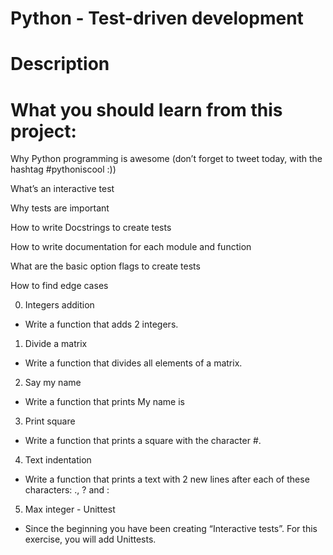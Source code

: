 # Python - Test-driven development
# Description
# What you should learn from this project:

Why Python programming is awesome (don’t forget to tweet today, with the hashtag #pythoniscool :))

What’s an interactive test

Why tests are important

How to write Docstrings to create tests

How to write documentation for each module and function

What are the basic option flags to create tests

How to find edge cases

0. Integers addition
- Write a function that adds 2 integers.

1. Divide a matrix
- Write a function that divides all elements of a matrix.

2. Say my name
- Write a function that prints My name is

3. Print square
- Write a function that prints a square with the character #.

4. Text indentation
- Write a function that prints a text with 2 new lines after each of these characters: ., ? and :

5. Max integer - Unittest
- Since the beginning you have been creating “Interactive tests”. For this exercise, you will add Unittests.